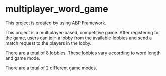 # multiplayer_word_game

This project is created by using ABP Framework.

This project is a multiplayer-based, competitive game. After registering for the game, users can join a lobby from the available lobbies and send a match request to the players in the lobby.

There are a total of 8 lobbies. These lobbies vary according to word length and game mode.

There are a total of 2 different game modes.
